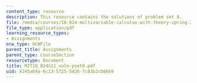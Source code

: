 ```yaml
---
content_type: resource
description: This resource contains the solutions of problem set 8.
file: /media/courses/18-024-multivariable-calculus-with-theory-spring-2011/4245ab9a6c1357255d26fc83b2cb66b9_MIT18_024S11_soln-pset8.pdf
file_type: application/pdf
learning_resource_types:
- Assignments
ocw_type: OCWFile
parent_title: Assignments
parent_type: CourseSection
resourcetype: Document
title: MIT18_024S11_soln-pset8.pdf
uid: 4245ab9a-6c13-5725-5d26-fc83b2cb66b9
---
```

